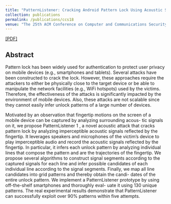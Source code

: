 ```yaml
---
title: "PatternListener: Cracking Android Pattern Lock Using Acoustic Signals"
collection: publications
permalink: /publications/ccs18
venue: "The 25th ACM Conference on Computer and Communications Security"
---
```

[[PDF]](https://fxiao.me/files/ccs18.pdf)

## Abstract
Pattern lock has been widely used for authentication to protect user privacy on mobile devices (e.g., smartphones and tablets). Several attacks have been constructed to crack the lock. However, these approaches require the attackers to either be physically close to the target device or be able to manipulate the network facilities (e.g., WiFi hotspots) used by the victims. Therefore, the effectiveness of the attacks is significantly impacted by the environment of mobile devices. Also, these attacks are not scalable since they cannot easily infer unlock patterns of a large number of devices.

Motivated by an observation that fingertip motions on the screen of a mobile device can be captured by analyzing surrounding acous- tic signals on it, we propose PatternListener 1 , a novel acoustic attack that cracks pattern lock by analyzing imperceptible acoustic signals reflected by the fingertip. It leverages speakers and microphones of the victim’s device to play imperceptible audio and record the acoustic signals reflected by the fingertip. In particular, it infers each unlock pattern by analyzing individual lines that compose the pattern and are the trajectories of the fingertip. We propose several algorithms to construct signal segments according to the captured signals for each line and infer possible candidates of each individual line according to the signal segments. Finally, we map all line candidates into grid patterns and thereby obtain the candi- dates of the entire unlock pattern. We implement a PatternListener prototype by using off-the-shelf smartphones and thoroughly eval- uate it using 130 unique patterns. The real experimental results demonstrate that PatternListener can successfully exploit over 90% patterns within five attempts.



